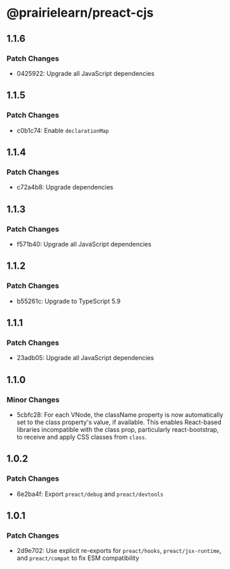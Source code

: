 # @prairielearn/preact-cjs

## 1.1.6

### Patch Changes

- 0425922: Upgrade all JavaScript dependencies

## 1.1.5

### Patch Changes

- c0b1c74: Enable `declarationMap`

## 1.1.4

### Patch Changes

- c72a4b8: Upgrade dependencies

## 1.1.3

### Patch Changes

- f571b40: Upgrade all JavaScript dependencies

## 1.1.2

### Patch Changes

- b55261c: Upgrade to TypeScript 5.9

## 1.1.1

### Patch Changes

- 23adb05: Upgrade all JavaScript dependencies

## 1.1.0

### Minor Changes

- 5cbfc28: For each VNode, the className property is now automatically set to the class property's value, if available. This enables React-based libraries incompatible with the class prop, particularly react-bootstrap, to receive and apply CSS classes from `class`.

## 1.0.2

### Patch Changes

- 6e2ba4f: Export `preact/debug` and `preact/devtools`

## 1.0.1

### Patch Changes

- 2d9e702: Use explicit re-exports for `preact/hooks`, `preact/jsx-runtime`, and `preact/compat` to fix ESM compatibility
